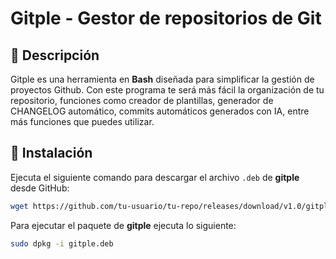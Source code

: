 # Gitple - Gestor de repositorios de Git
## 🔹 Descripción
Gitple es una herramienta en **Bash** diseñada para simplificar la gestión de proyectos Github.
Con este programa te será más fácil la organización de tu repositorio, funciones como creador de plantillas, generador de CHANGELOG automático, commits automáticos generados con IA, entre más funciones que puedes utilizar.

## 🔹 Instalación
Ejecuta el siguiente comando para descargar el archivo `.deb` de **gitple** desde GitHub:
```bash
wget https://github.com/tu-usuario/tu-repo/releases/download/v1.0/gitple.deb
```

Para ejecutar el paquete de **gitple** ejecuta lo siguiente:
```bash
sudo dpkg -i gitple.deb
```

